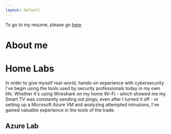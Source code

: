 ```yaml
---
layout: default
---
```


To go to my resume, please go [here](https://docs.google.com/document/d/1Yr3xbWSJh-UqUlc2m_qg1sM72SnbJFIBLETVoHrQ0qg/edit?usp=sharing)

# About me

# Home Labs

In order to give myself real-world, hands-on experience with cybersecurity I've begin using the tools used by security professionals today in my own life. Whether it's using Wireshark on my home Wi-Fi - which showed me my Smart TV was constantly sending out pings, even after I turned it off - or setting up a Microsoft Azure VM and analyzing attempted intrusions, I've gained valuable experience in the tools of the trade.

## Azure Lab

